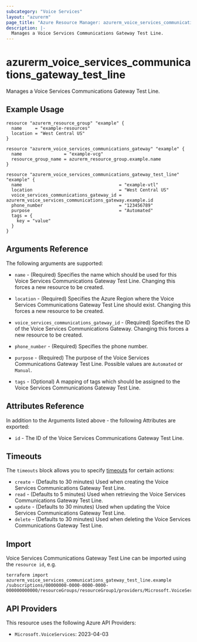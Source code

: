 ```yaml
---
subcategory: "Voice Services"
layout: "azurerm"
page_title: "Azure Resource Manager: azurerm_voice_services_communications_gateway_test_line"
description: |-
  Manages a Voice Services Communications Gateway Test Line.
---
```


# azurerm_voice_services_communications_gateway_test_line

Manages a Voice Services Communications Gateway Test Line.

## Example Usage

```hcl
resource "azurerm_resource_group" "example" {
  name     = "example-resources"
  location = "West Central US"
}

resource "azurerm_voice_services_communications_gateway" "example" {
  name                = "example-vcg"
  resource_group_name = azurerm_resource_group.example.name
}

resource "azurerm_voice_services_communications_gateway_test_line" "example" {
  name                                     = "example-vtl"
  location                                 = "West Central US"
  voice_services_communications_gateway_id = azurerm_voice_services_communications_gateway.example.id
  phone_number                             = "123456789"
  purpose                                  = "Automated"
  tags = {
    key = "value"
  }
}
```

## Arguments Reference

The following arguments are supported:

* `name` - (Required) Specifies the name which should be used for this Voice Services Communications Gateway Test Line. Changing this forces a new resource to be created.

* `location` - (Required) Specifies the Azure Region where the Voice Services Communications Gateway Test Line should exist. Changing this forces a new resource to be created.

* `voice_services_communications_gateway_id` - (Required) Specifies the ID of the Voice Services Communications Gateway. Changing this forces a new resource to be created.

* `phone_number` - (Required) Specifies the phone number.

* `purpose` - (Required) The purpose of the Voice Services Communications Gateway Test Line. Possible values are `Automated` or `Manual`.

* `tags` - (Optional) A mapping of tags which should be assigned to the Voice Services Communications Gateway Test Line.

## Attributes Reference

In addition to the Arguments listed above - the following Attributes are exported:

* `id` - The ID of the Voice Services Communications Gateway Test Line.

## Timeouts

The `timeouts` block allows you to specify [timeouts](https://www.terraform.io/docs/configuration/resources.html#timeouts) for certain actions:

* `create` - (Defaults to 30 minutes) Used when creating the Voice Services Communications Gateway Test Line.
* `read` - (Defaults to 5 minutes) Used when retrieving the Voice Services Communications Gateway Test Line.
* `update` - (Defaults to 30 minutes) Used when updating the Voice Services Communications Gateway Test Line.
* `delete` - (Defaults to 30 minutes) Used when deleting the Voice Services Communications Gateway Test Line.

## Import

Voice Services Communications Gateway Test Line can be imported using the `resource id`, e.g.

```shell
terraform import azurerm_voice_services_communications_gateway_test_line.example /subscriptions/00000000-0000-0000-0000-000000000000/resourceGroups/resourceGroup1/providers/Microsoft.VoiceServices/communicationsGateways/communicationsGateway1/testLines/testLine1
```

## API Providers
<!-- This section is generated, changes will be overwritten -->
This resource uses the following Azure API Providers:

* `Microsoft.VoiceServices`: 2023-04-03
